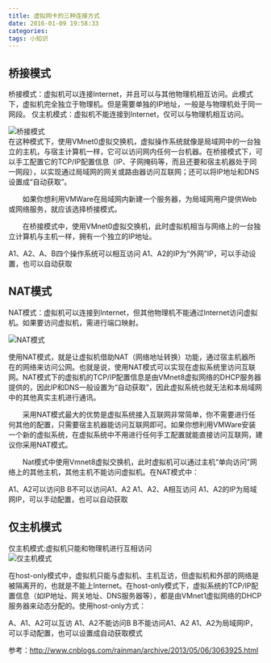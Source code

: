 ```yaml
---
title: 虚拟网卡的三种连接方式
date: 2016-01-09 19:58:33
categories:
tags: 小知识
---
```

##  桥接模式
  桥接模式：虚拟机可以连接Internet，并且可以与其他物理机相互访问。此模式下，虚拟机完全独立于物理机。但是需要单独的IP地址，一般是与物理机处于同一网段。
仅主机模式：虚拟机不能连接到Internet，仅可以与物理机相互访问。

<img src="http://odiu0bweg.bkt.clouddn.com/vm1.png" style="display:block;margin:auto" alt="桥接模式" />
在这种模式下，使用VMnet0虚拟交换机，虚拟操作系统就像是局域网中的一台独立的主机，与宿主计算机一样，它可以访问网内任何一台机器。在桥接模式下，可以手工配置它的TCP/IP配置信息（IP、子网掩码等，而且还要和宿主机器处于同一网段），以实现通过局域网的网关或路由器访问互联网；还可以将IP地址和DNS设置成“自动获取”。

　　如果你想利用VMWare在局域网内新建一个服务器，为局域网用户提供Web或网络服务，就应该选择桥接模式。

　　在桥接模式中，使用VMnet0虚拟交换机，此时虚拟机相当与网络上的一台独立计算机与主机一样，拥有一个独立的IP地址。

A1、A2、A、B四个操作系统可以相互访问
A1、A2的IP为“外网”IP，可以手动设置，也可以自动获取


##  NAT模式
NAT模式：虚拟机可以连接到Internet，但其他物理机不能通过Internet访问虚拟机。如果要访问虚拟机，需进行端口映射。

<img src="http://odiu0bweg.bkt.clouddn.com/vm2.png" style="display:block;margin:auto" alt="NAT模式" />

使用NAT模式，就是让虚拟机借助NAT（网络地址转换）功能，通过宿主机器所在的网络来访问公网。也就是说，使用NAT模式可以实现在虚拟系统里访问互联网。NAT模式下的虚拟机的TCP/IP配置信息是由VMnet8虚拟网络的DHCP服务器提供的，因此IP和DNS一般设置为“自动获取”，因此虚拟系统也就无法和本局域网中的其他真实主机进行通讯。

　　采用NAT模式最大的优势是虚拟系统接入互联网非常简单，你不需要进行任何其他的配置，只需要宿主机器能访问互联网即可。如果你想利用VMWare安装一个新的虚拟系统，在虚拟系统中不用进行任何手工配置就能直接访问互联网，建议你采用NAT模式。

　　Nat模式中使用Vmnet8虚拟交换机，此时虚拟机可以通过主机“单向访问”网络上的其他主机，其他主机不能访问虚拟机。在NAT模式中：

A1、A2可以访问B
B不可以访问A1、A2
A1、A2、A相互访问
A1、A2的IP为局域网IP，可以手动配置，也可以自动获取


##  仅主机模式
仅主机模式:虚拟机只能和物理机进行互相访问
<img src="http://odiu0bweg.bkt.clouddn.com/vm3.png" style="display:block;margin:auto" alt="仅主机模式" />

在host-only模式中，虚拟机只能与虚拟机、主机互访，但虚拟机和外部的网络是被隔离开的，也就是不能上Internet。在host-only模式下，虚拟系统的TCP/IP配置信息（如IP地址、网关地址、DNS服务器等），都是由VMnet1虚拟网络的DHCP服务器来动态分配的。使用host-only方式：

A、A1、A2可以互访
A1、A2不能访问B
B不能访问A1、A2
A1、A2为局域网IP，可以手动配置，也可以设置成自动获取模式


参考：http://www.cnblogs.com/rainman/archive/2013/05/06/3063925.html